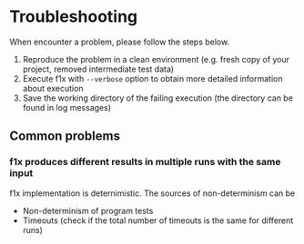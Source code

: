# Troubleshooting #

When encounter a problem, please follow the steps below.

1. Reproduce the problem in a clean environment (e.g. fresh copy of your project, removed intermediate test data)
2. Execute f1x with `--verbose` option to obtain more detailed information about execution
3. Save the working directory of the failing execution (the directory can be found in log messages)

## Common problems ##

### f1x produces different results in multiple runs with the same input  ###

f1x implementation is deternimistic. The sources of non-determinism can be

- Non-determinism of program tests
- Timeouts (check if the total number of timeouts is the same for different runs)
